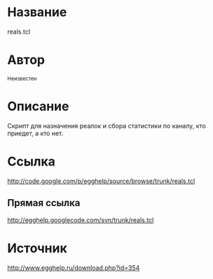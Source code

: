 # Название #
reals.tcl


# Автор #
<sup>Неизвестен</sup>


# Описание #
Скрипт для назначения реалок и сбора статистики по каналу, кто приедет, а кто нет.


# Ссылка #
http://code.google.com/p/egghelp/source/browse/trunk/reals.tcl

## Прямая ссылка ##
http://egghelp.googlecode.com/svn/trunk/reals.tcl


# Источник #
http://www.egghelp.ru/download.php?id=354

